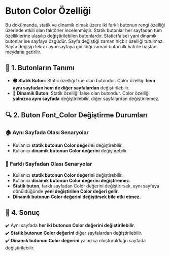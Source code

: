 # Buton Color Özelliği

Bu dokümanda, statik ve dinamik olmak üzere iki farklı butonun rengi özelliği üzerinde etkili olan faktörler incelenmiştir.
Statik butonlar her sayfadan tüm özelliklerine ulaşılıp değiştirilebilen butonlardır. Static(false) yani dinamik butonlar ise sayfaya özgüdür.
Sayfa değiştiği zaman hiçbir özelliği tutulmaz. Sayfa değişip tekrar aynı sayfaya gidildiği zaman buton ilk hali ile baştan meydana getirilir. 

## 📌 1. Butonların Tanımı
- **🟢 Statik Buton**: Static özelliği true olan butondur. Color özelliği **hem aynı sayfadan hem de diğer sayfalardan** değiştirilebilir.
- **🔵 Dinamik Buton**: Statik özelliği false olan butondur. Color  özelliği **yalnızca aynı sayfada** değiştirilebilir, diğer sayfalardan değiştirilemez.

## 🔍 2. Buton Font_Color Değiştirme Durumları
### 🏠 Aynı Sayfada Olası Senaryolar
- Kullanıcı **statik butonun Color değerini** değiştirebilir.
- Kullanıcı **dinamik butonun Color değerini** değiştirebilir.


### 🔄 Farklı Sayfadan Olası Senaryolar
- Kullanıcı **statik butonun Color değerini** değiştirebilir.
- Kullanıcı **dinamik butonun Color değerini değiştiremez.**
- **Statik buton**, farklı sayfadan Color değerini değiştirirsek, aynı sayfaya dönüldüğünde **yeni değiştirilen Color değeri gelir.**
- **Dinamik butonun Color değerini değiştirsek bile etki etmez.**

## 🎯 4. Sonuç
✔️ Aynı sayfada **her iki butonun Color değerini değiştirilebilir**.  
✔️ **Statik butonun Color değerini** diğer sayfalardan değiştirilebilir.  
✔️ **Dinamik butonun Color değerini** yalnızca oluşturulduğu sayfada değiştirilebilir.  

